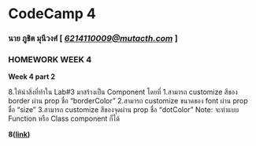 # CodeCamp 4

### นาย ภูชิต  มุนีวงศ์  [ *6214110009@mutacth.com* ]
### HOMEWORK WEEK 4
**Week 4 part 2**

8.ให้นำสิ่งที่ทำใน Lab#3 มาสร้างเป็น Component โดยที่
1.สามารถ customize สีของ border ผ่าน prop ชื่อ “borderColor” 
2.สามารถ customize ขนาดของ font ผ่าน prop ชื่อ “size”
3.สามารถ customize สีของจุดผ่าน prop ชื่อ “dotColor”
Note: จะทำแบบ Function หรือ Class component ก็ได้

**8([link](https://codepen.io/puchit-muneewong/pen/ExPmBBw))**
